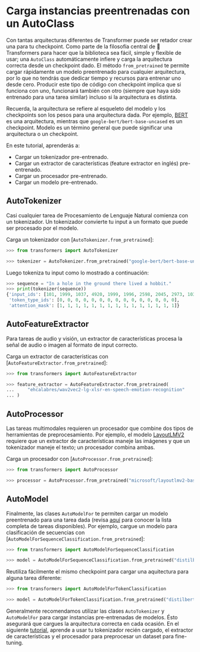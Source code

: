 <!--Copyright 2022 The HuggingFace Team. All rights reserved.

Licensed under the Apache License, Version 2.0 (the "License"); you may not use this file except in compliance with
the License. You may obtain a copy of the License at

http://www.apache.org/licenses/LICENSE-2.0

Unless required by applicable law or agreed to in writing, software distributed under the License is distributed on
an "AS IS" BASIS, WITHOUT WARRANTIES OR CONDITIONS OF ANY KIND, either express or implied. See the License for the
specific language governing permissions and limitations under the License.

⚠️ Note that this file is in Markdown but contain specific syntax for our doc-builder (similar to MDX) that may not be
rendered properly in your Markdown viewer.

-->

# Carga instancias preentrenadas con un AutoClass

Con tantas arquitecturas diferentes de Transformer puede ser retador crear una para tu checkpoint. Como parte de la filosofía central de 🤗 Transformers para hacer que la biblioteca sea fácil, simple y flexible de usar; una `AutoClass` automáticamente infiere y carga la arquitectura correcta desde un checkpoint dado. El método `from_pretrained` te permite cargar rápidamente un modelo preentrenado para cualquier arquitectura, por lo que no tendrás que dedicar tiempo y recursos para entrenar uno desde cero. Producir este tipo de código con checkpoint implica que si funciona con uno, funcionará también con otro (siempre que haya sido entrenado para una tarea similar) incluso si la arquitectura es distinta.

<Tip>

Recuerda, la arquitectura se refiere al esqueleto del modelo y los checkpoints son los pesos para una arquitectura dada. Por ejemplo, [BERT](https://huggingface.co/google-bert/bert-base-uncased) es una arquitectura, mientras que `google-bert/bert-base-uncased` es un checkpoint. Modelo es un término general que puede significar una arquitectura o un checkpoint.

</Tip>

En este tutorial, aprenderás a:

* Cargar un tokenizador pre-entrenado.
* Cargar un extractor de características (feature extractor en inglés) pre-entrenado.
* Cargar un procesador pre-entrenado.
* Cargar un modelo pre-entrenado.

## AutoTokenizer

Casi cualquier tarea de Procesamiento de Lenguaje Natural comienza con un tokenizador. Un tokenizador convierte tu input a un formato que puede ser procesado por el modelo.

Carga un tokenizador con [`AutoTokenizer.from_pretrained`]:

```py
>>> from transformers import AutoTokenizer

>>> tokenizer = AutoTokenizer.from_pretrained("google-bert/bert-base-uncased")
```

Luego tokeniza tu input como lo mostrado a continuación:

```py
>>> sequence = "In a hole in the ground there lived a hobbit."
>>> print(tokenizer(sequence))
{'input_ids': [101, 1999, 1037, 4920, 1999, 1996, 2598, 2045, 2973, 1037, 7570, 10322, 4183, 1012, 102], 
 'token_type_ids': [0, 0, 0, 0, 0, 0, 0, 0, 0, 0, 0, 0, 0, 0, 0], 
 'attention_mask': [1, 1, 1, 1, 1, 1, 1, 1, 1, 1, 1, 1, 1, 1, 1]}
```

## AutoFeatureExtractor

Para tareas de audio y visión, un extractor de características procesa la señal de audio o imagen al formato de input correcto.

Carga un extractor de características con [`AutoFeatureExtractor.from_pretrained`]:

```py
>>> from transformers import AutoFeatureExtractor

>>> feature_extractor = AutoFeatureExtractor.from_pretrained(
...     "ehcalabres/wav2vec2-lg-xlsr-en-speech-emotion-recognition"
... )
```

## AutoProcessor

Las tareas multimodales requieren un procesador que combine dos tipos de herramientas de preprocesamiento. Por ejemplo, el modelo [LayoutLMV2](model_doc/layoutlmv2) requiere que un extractor de características maneje las imágenes y que un tokenizador maneje el texto; un procesador combina ambas.

Carga un procesador con [`AutoProcessor.from_pretrained`]:

```py
>>> from transformers import AutoProcessor

>>> processor = AutoProcessor.from_pretrained("microsoft/layoutlmv2-base-uncased")
```

## AutoModel

Finalmente, las clases `AutoModelFor` te permiten cargar un modelo preentrenado para una tarea dada (revisa [aquí](model_doc/auto) para conocer la lista completa de tareas disponibles). Por ejemplo, cargue un modelo para clasificación de secuencias con [`AutoModelForSequenceClassification.from_pretrained`]:

```py
>>> from transformers import AutoModelForSequenceClassification

>>> model = AutoModelForSequenceClassification.from_pretrained("distilbert/distilbert-base-uncased")
```

Reutiliza fácilmente el mismo checkpoint para cargar una aquitectura para alguna tarea diferente:

```py
>>> from transformers import AutoModelForTokenClassification

>>> model = AutoModelForTokenClassification.from_pretrained("distilbert/distilbert-base-uncased")
```

Generalmente recomendamos utilizar las clases `AutoTokenizer` y `AutoModelFor` para cargar instancias pre-entrenadas de modelos. Ésto asegurará que cargues la arquitectura correcta en cada ocasión. En el siguiente [tutorial](preprocessing), aprende a usar tu tokenizador recién cargado, el extractor de características y el procesador para preprocesar un dataset para fine-tuning.
